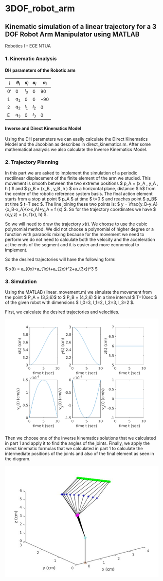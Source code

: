 # 3DOF_robot_arm

## Kinematic simulation of a linear trajectory for a 3 DOF Robot Arm Manipulator using MATLAB

Robotics I - ECE NTUA 

### 1. Kinematic Analysis

#### DH parameters of the Robotic arm
i  | $θ_i$  | $d_i$ 	 | $a_i$	| $α_i$ 
---  | ---  | ---      | ---         | ---  
0' | $0$    | $l_0$   	 | $0$    	| $90$   
1  | $q_1$    | $0$ 		 | $0$  	| $-90$    
2  | $q_2$    | $l_1$ 	| $l_2$   	| $0$     
E  | $q_3$  | $0$   	| $l_3$	| $0$   

#### Inverse and Direct Kinematics Model
Using the DH parameters we can easily calculate the Direct Kinematics Model and the Jacobian as describes in direct_kinematics.m. After some mathematical analysis we also calculate the Inverse Kinematics Model.

### 2. Trajectory Planning

In this part we are asked to implement the simulation of a periodic rectilinear displacement of the finite element of the arm we studied. This movement is smooth between the two extreme positions $ p_A = (x_A , y_A , h ) $ and $ p_B = (x_B , y_B ,h ) $ on a horizontal plane, distance $ h$ from the center of the robotic reference system basis. The final action element starts from a stop at point $ p_A $ at time $ t=0 $ and reaches point $ p_B$ at time $ t=T sec $. The line joining these two points is: $ y = \frac{y_B-y_A}{x_B-x_A}(x-x_A)+y_A = f (x) $. So for the trajectory coordinates we have $ (x,y,z) = (x, f(x), h) $.

So we will need to draw the trajectory $x(t)$. We choose to use the cubic polynomial method. We did not choose a polynomial of higher degree or a function with parabolic mixing because for the movement we need to perform we do not need to calculate both the velocity and the acceleration at the ends of the segment and it is easier and more economical to implement.


So the desired trajectories will have the following form:

$ x(t) = a_{0x}+a_{1x}t+a_{2x}t^2+a_{3x}t^3 $

### 3. Simulation

Using the MATLAB (linear_movement.m) we simulate the movement from the point $ P_A = (3,3,6)$ to $ P_B = (4,2,6) $ in a time interval $ T=10sec $ of the given robot with dimensions $ l_0=3, l_1=2, l_2=3, l_3=2 $. 

First, we calculate the desired trajectories and velocities. 

![alt text](p.png)

Then we choose one of the inverse kinematics solutions that we calculated in part 1 and apply it to find the angles of the joints. Finally, we apply the direct kinematic formulas that we calculated in part 1 to calculate the intermediate positions of the joints and also of the final element as seen in the diagram.

![alt text](traj1.jpg)

